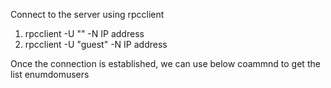 
Connect to the server using rpcclient 

1) rpcclient -U "" -N IP address
2) rpcclient -U "guest" -N IP address

Once the connection is established, we can use below coammnd to get the list 
  enumdomusers
